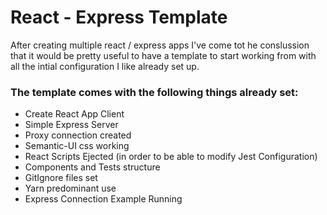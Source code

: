 # React - Express Template

After creating multiple react / express apps I've come tot he conslussion that it would be pretty useful to have a template to start working from with all the intial configuration I like already set up.

### The template comes with the following things already set:

- Create React App Client
- Simple Express Server 
- Proxy connection created
- Semantic-UI css working
- React Scripts Ejected (in order to be able to modify Jest Configuration)
- Components and Tests structure
- GitIgnore files set
- Yarn predominant use
- Express Connection Example Running
